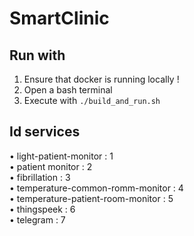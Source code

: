 # SmartClinic

## Run with
1. Ensure that docker is running locally !
2. Open a bash terminal
3. Execute with `./build_and_run.sh`

## Id services
 • light-patient-monitor : 1<br>
 • patient monitor : 2<br>
 • fibrillation : 3<br>
 • temperature-common-romm-monitor : 4<br>
 • temperature-patient-room-monitor : 5<br>
 • thingspeek : 6<br>
 • telegram : 7<br>
